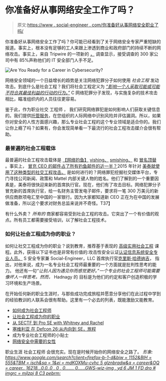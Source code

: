 # 你准备好从事网络安全工作了吗？

> 原文:[https://www . social-engineer . com/你准备好从事网络安全职业了吗/](https://www.social-engineer.com/are-you-ready-for-a-career-in-cybersecurity/)

你准备好从事网络安全工作了吗？你可能已经看到了关于网络安全专家严重短缺的报道。事实上，根本没有足够的工人来跟上渗透到商业和政府部门的持续不断的网络攻击。事实上，来自 Tripwire 的一项新的 [，](https://www.tripwire.com/state-of-security/wp-content/uploads/sites/3/Tripwire-Dimensional-Research-Skills-Gap-Report.pdf) 调查显示，接受调查的 300 家公司中有 85%声称他们的 IT 安全部门人手不足。

![Are You Ready for a Career in Cybersecurity?](../Images/0c7983d705f8dbd0194ea0deb9cbf4f9.png)

网络安全领域的一个日益增长的趋势是关注网络犯罪分子如何使用 *社会工程* 发动攻击。到底什么是社会工程？我们将社会工程定义为 [*“影响一个人采取可能或可能不符合其最佳利益的行动的行为。”*](https://www.social-engineer.com/) C 网络犯罪分子发现，与实施复杂的技术攻击相比，瞄准组织内的人员往往更容易。

鉴于此，作为职业社交 工程师 ， 我们研究网络罪犯是如何影响人们获取关键信息的。我们提供[托管服务](https://www.social-engineer.com/managed-services/)，在您组织的人际网络中识别风险并评估漏洞。所以，如果你对安全的人性方面感兴趣，那么专业社会工程的这个专业领域是适合你的。我们让你上瘾了吗？如果有，你会发现简单看一下最流行的社会工程攻击媒介会很有帮助。

### 最普遍的社会工程载体

最普遍的社会工程攻击载体是 [【网络钓鱼】](https://www.social-engineer.org/framework/attack-vectors/phishing-attacks-2/) [vishing、](https://www.social-engineer.org/framework/attack-vectors/vishing/) [smishing、](https://www.social-engineer.org/framework/attack-vectors/smishing/) 和 [冒名顶替](https://www.social-engineer.org/framework/attack-vectors/impersonation/) 。事实上， [冒充 CEO 的邮件占了所有钓鱼邮件的近一半？](https://www.itproportal.com/news/fake-ceos-appear-in-nearly-half-of-phishing-scam-emails/)2015 年针对 [美泰就使用了这种类型的社交工程攻击。](https://www.csoonline.com/article/3049392/chinese-scammers-take-mattel-to-the-bank-phishing-them-for-3-million.html) 是如何进行的？网络罪犯挖掘社交媒体平台，专门寻找公司新闻、政策和 Mattel 内部关键人物的姓名。他们了解到的一个重要因素是，美泰将很快迎来新的首席执行官。现在，他们有了攻击目标。网络犯罪分子冒充新的首席执行官，给一名财务主管发电子邮件，要求将一笔 300 万美元的新供应商款项电汇至中国的一家银行。因为大家都知道新 CEO 正在为在中国的发展做准备，所以这个要求对财务总监来说并不奇怪。T37】

有什么外卖？ *所有的* 商家都容易受到社会工程的攻击。它突出了一个有价值的观点。所有员工都需要接受培训，以了解社会工程技术。

### 如何让社会工程成为你的职业？

如何让社交工程成为你的职业？说到教育，推荐基于表现的 [高级实用社会工程](https://www.social-engineer.com/advanced-practical-social-engineering-training/) 课程。此外，获得以下证书也是非常有价值的:攻击性安全认证[](https://www.offensive-security.com/)[认证信息系统安全专业人员。](https://www.isc2.org/Certifications/CISSP) S 安全专家兼 Social-Engineer，LLC 首席执行官[克里斯·哈德纳吉](https://www.social-engineer.com/about/)， 指出，对他来说，成为一名专业社会工程师最重要的一个方面就是批判性思考的能力。 他还有一句[](https://www.social-engineer.org/framework/general-discussion/social-engineering-code-of-ethics/)*“让别人因为遇见你而感觉更好。”一个专业的社会工程师可能需要像坏人一样思考。然而，* Hadnagy 的 目标是为他们的约定和客户创造积极的学习环境和生产场景。

在开始任何新的职业生涯时，与那些成功完成旅程并愿意分享他们在此过程中学到的经验教训的人联系会很有帮助。这里有一个必去的列表，既能激励又能教育。

*   [如何成为社会工程师](https://www.social-engineer.org/newsletter/social-engineer-newsletter-vol-05-issue-61/)
*   [让社会工程成为你的职业](https://www.social-engineer.org/newsletter/social-engineer-newsletter-vol-05-issue-62/)
*   [从 SECTF 到 Pro SE with Whitney and Rachel](https://www.social-engineer.org/podcast/ep-110-from-sectf-to-pro-se-with-whitney-and-rachel/)
*   [塞维利亚 在 Defcon 26:从内向到 SE，旅程](https://www.social-engineer.org/resources/sevillage-at-defcon-26-from-introvert-to-se-the-journey/)
*   [](https://www.social-engineer.org/podcast/ep-090-pro-tips-becoming-professional-social-engineer/)成为专业社会工程师的小贴士
*   [网络安全中需要的女性](https://www.social-engineer.org/general-blog/women-needed-in-cybersecurity/)

职业生涯 社会工程师 会很充实。现在是时候开始你的网络安全之路了。 *形象:*  [*https://www.google.com/search?client=firefox-b-1-d&biw = 1152&BIH = 555&TBM = isch&sa = 1&ei = mdKOXMu-cvhc 5 glznbradw&q = career&OQ = career..* *16218…0.0..0 . 0 . 0……. 0……GWS-wiz-img . yd 6 JM 1 FD dro # imgrc = mjlzpj 8 C3 pebrm:*](https://www.google.com/search?client=firefox-b-1-d&biw=1152&bih=555&tbm=isch&sa=1&ei=mdKOXMu-CvHc5gLZnbrADw&q=career&oq=career&gs_l=img.3...0.0..16218...0.0..0.0.0.......0......gws-wiz-img.yD6Jm1fddro#imgrc=MJLzPJ8c3PeBRM:)